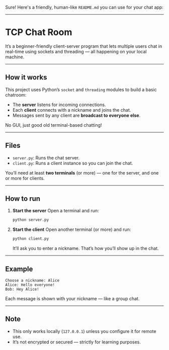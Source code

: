 Sure! Here's a friendly, human-like `README.md` you can use for your chat app:

---

# TCP Chat Room

It’s a beginner-friendly client-server program that lets multiple users chat in real-time using sockets and threading — all happening on your local machine.

---

## How it works

This project uses Python’s `socket` and `threading` modules to build a basic chatroom:

* The **server** listens for incoming connections.
* Each **client** connects with a nickname and joins the chat.
* Messages sent by any client are **broadcast to everyone else**.

No GUI, just good old terminal-based chatting!

---

## Files

* `server.py`: Runs the chat server.
* `client.py`: Runs a client instance so you can join the chat.

You’ll need at least **two terminals** (or more) — one for the server, and one or more for clients.

---

## How to run

1. **Start the server**
   Open a terminal and run:

   ```bash
   python server.py
   ```

2. **Start the client**
   Open another terminal (or more) and run:

   ```bash
   python client.py
   ```

   It’ll ask you to enter a nickname. That’s how you’ll show up in the chat.

---

## Example

```
Choose a nickname: Alice
Alice: Hello everyone!
Bob: Hey Alice!
```

Each message is shown with your nickname — like a group chat.

---

## Note

* This only works locally (`127.0.0.1`) unless you configure it for remote use.
* It’s not encrypted or secured — strictly for learning purposes.
